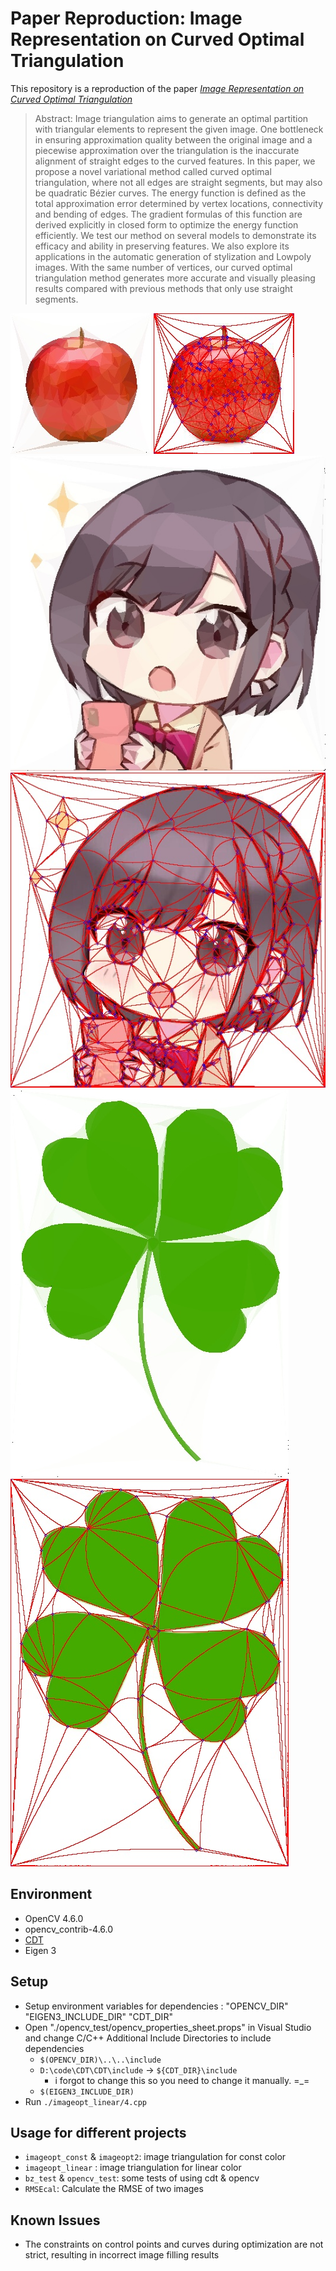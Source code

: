 # Paper Reproduction: Image Representation on Curved Optimal Triangulation

This repository is a reproduction of the paper [*Image Representation on Curved Optimal Triangulation*](https://www.researchgate.net/publication/359340562_Image_Representation_on_Curved_Optimal_Triangulation)

> Abstract: Image triangulation aims to generate an optimal partition with triangular elements to represent the given image. One bottleneck
in ensuring approximation quality between the original image and a piecewise approximation over the triangulation is the
inaccurate alignment of straight edges to the curved features. In this paper, we propose a novel variational method called curved
optimal triangulation, where not all edges are straight segments, but may also be quadratic Bézier curves. The energy function is
defined as the total approximation error determined by vertex locations, connectivity and bending of edges. The gradient formulas
of this function are derived explicitly in closed form to optimize the energy function efficiently. We test our method on several
models to demonstrate its efficacy and ability in preserving features. We also explore its applications in the automatic generation
of stylization and Lowpoly images. With the same number of vertices, our curved optimal triangulation method generates more
accurate and visually pleasing results compared with previous methods that only use straight segments.

![1](./imageopt2/[rasterization]%20imageResult4.jpg)
![1](./imageopt2/[main2]%20vertexGradient%20Image4.jpg)
![3](./imageopt2/erciyuan/[rasterization]%20imageResult2.jpg)
![3](./imageopt2/erciyuan/[main2]%20vertexGradient%20Image2.jpg)
![2](./imageopt2/siyecao/[rasterization]%20imageResult9.jpg)
![2](./imageopt2/siyecao/[main2]%20vertexGradient%20Image9.jpg)

## Environment

- OpenCV 4.6.0
- opencv_contrib-4.6.0
- [CDT](https://github.com/artem-ogre/CDT)
- Eigen 3

## Setup

- Setup environment variables for dependencies : "OPENCV_DIR" "EIGEN3_INCLUDE_DIR" "CDT_DIR"
- Open "./opencv_test/opencv_properties_sheet.props" in Visual Studio and change C/C++ Additional Include Directories to include dependencies
  - `$(OPENCV_DIR)\..\..\include`
  - `D:\code\CDT\CDT\include` -> `${CDT_DIR}\include`
    - i forgot to change this so you need to change it manually. =_=
  - `$(EIGEN3_INCLUDE_DIR)`
- Run `./imageopt_linear/4.cpp`

## Usage for different projects

- `imageopt_const` & `imageopt2`: image triangulation for const color
- `imageopt_linear` : image triangulation for linear color
- `bz_test` & `opencv_test`: some tests of using cdt & opencv
- `RMSEcal`: Calculate the RMSE of two images

## Known Issues

- The constraints on control points and curves during optimization are not strict, resulting in incorrect image filling results